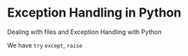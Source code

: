 # Exception Handling in Python 

Dealing with files and Exception Handling with Python

We have `try` `except`, `raise`
